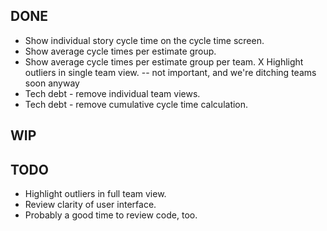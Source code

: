 DONE
----
* Show individual story cycle time on the cycle time screen.
* Show average cycle times per estimate group.
* Show average cycle times per estimate group per team.
X Highlight outliers in single team view. -- not important, and we're ditching teams soon anyway
* Tech debt - remove individual team views.
* Tech debt - remove cumulative cycle time calculation.

WIP
---

TODO
----
* Highlight outliers in full team view.
* Review clarity of user interface.
* Probably a good time to review code, too.

